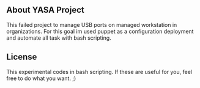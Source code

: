 ## About YASA Project
This failed project to manage USB ports on managed workstation in organizations. For this goal im used puppet as a configuration deployment and automate all task with bash scripting.  

## License
This experimental codes in bash scripting. If these are useful for you, feel free to do what you want. ;)



